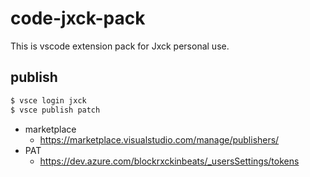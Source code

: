 # code-jxck-pack

This is vscode extension pack for Jxck personal use.

## publish

```sh
$ vsce login jxck
$ vsce publish patch
```

- marketplace
  - https://marketplace.visualstudio.com/manage/publishers/
- PAT
  - https://dev.azure.com/blockrxckinbeats/_usersSettings/tokens

